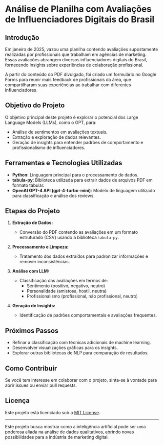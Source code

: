 # Análise de Planilha com Avaliações de Influenciadores Digitais do Brasil

## **Introdução**
Em janeiro de 2025, vazou uma planilha contendo avaliações supostamente realizadas por profissionais que trabalham em agências de marketing. Essas avaliações abrangem diversos influenciadores digitais do Brasil, fornecendo insights sobre experiências de colaboração profissional.

A partir do conteúdo do PDF divulgado, foi criado um formulário no Google Forms para reunir mais feedback de profissionais da área, que compartilharam suas experiências ao trabalhar com diferentes influenciadores.

## **Objetivo do Projeto**
O objetivo principal deste projeto é explorar o potencial dos Large Language Models (LLMs), como o GPT, para:

- Análise de sentimentos em avaliações textuais.
- Extração e exploração de dados relevantes.
- Geração de insights para entender padrões de comportamento e profissionalismo de influenciadores.

## **Ferramentas e Tecnologias Utilizadas**
- **Python**: Linguagem principal para o processamento de dados.
- **tabula-py**: Biblioteca utilizada para extrair dados de arquivos PDF em formato tabular.
- **OpenAI GPT-4 API (gpt-4-turbo-mini)**: Modelo de linguagem utilizado para classificação e análise dos reviews.

## **Etapas do Projeto**
1. **Extração de Dados:**
   - Conversão do PDF contendo as avaliações em um formato estruturado (CSV) usando a biblioteca `tabula-py`.

2. **Processamento e Limpeza:**
   - Tratamento dos dados extraídos para padronizar informações e remover inconsistências.

3. **Análise com LLM:**
   - Classificação das avaliações em termos de:
     - Sentimento (positivo, negativo, neutro)
     - Personalidade (amistosa, hostil, neutra)
     - Profissionalismo (profissional, não profissional, neutro)

4. **Geração de Insights:**
   - Identificação de padrões comportamentais e avaliações frequentes.

## **Próximos Passos**
- Refinar a classificação com técnicas adicionais de machine learning.
- Desenvolver visualizações gráficas para os insights.
- Explorar outras bibliotecas de NLP para comparação de resultados.

## **Como Contribuir**
Se você tem interesse em colaborar com o projeto, sinta-se à vontade para abrir issues ou enviar pull requests.

## **Licença**
Este projeto está licenciado sob a [MIT License](LICENSE).

---
Este projeto busca mostrar como a inteligência artificial pode ser uma poderosa aliada na análise de dados qualitativos, abrindo novas possibilidades para a indústria de marketing digital.

